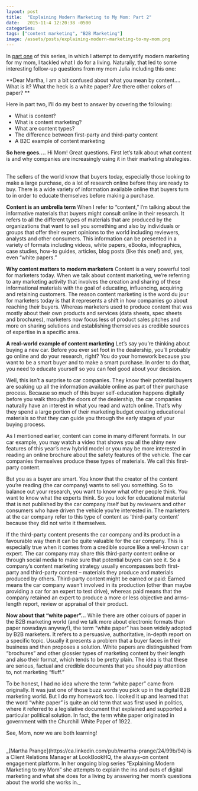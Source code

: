 ```yaml
---
layout: post
title:  "Explaining Modern Marketing to My Mom: Part 2"
date:   2015-11-4 12:20:38 -0500
categories:
tags: ["content marketing", "B2B Marketing"]
image: /assets/posts/explaining-modern-marketing-to-my-mom.png
---
```

In [part one](http://www.lookbookhq.com/content/explaining-modern-marketing-to-my-mom) of this series, in which I attempt to demystify modern marketing for my mom, I tackled what I do for a living. Naturally, that led to some interesting follow-up questions from my mom Julia including this one:

**Dear Martha, I am a bit confused about what you mean by content…. What is it? What the heck is a white paper? Are there other colors of paper? **

Here in part two, I’ll do my best to answer by covering the following:

*   What is content? 
*   What is content marketing?
*   What are content types?
*   The difference between first-party and third-party content
*   A B2C example of content marketing

**So here goes….**
Hi Mom! Great questions. First let’s talk about what content is and why companies are increasingly using it in their marketing strategies.  

The sellers of the world know that buyers today, especially those looking to make a large purchase, do a lot of research online before they are ready to buy. There is a wide variety of information available online that buyers turn to in order to educate themselves before making a purchase. 

**Content is an umbrella term**
When I refer to “content,” I’m talking about the informative materials that buyers might consult online in their research. It refers to all the different types of materials that are produced by the organizations that want to sell you something and also by individuals or groups that offer their expert opinions to the world including reviewers, analysts and other consumers. This information can be presented in a variety of formats including videos, white papers, eBooks, infographics, case studies, how-to guides, articles, blog posts (like this one!) and, yes, even “white papers.” 

**Why content matters to modern marketers**
Content is a very powerful tool for marketers today. When we talk about content marketing, we’re referring to any marketing activity that involves the creation and sharing of these informational materials with the goal of educating, influencing, acquiring and retaining customers. The reason content marketing is the word du jour for marketers today is that it represents a shift in how companies go about reaching their buyers. Whereas marketers used to produce content that was mostly about their own products and services (data sheets, spec sheets and brochures), marketers now focus less of product sales pitches and more on sharing solutions and establishing themselves as credible sources of expertise in a specific area.

**A real-world example of content marketing**
Let’s say you’re thinking about buying a new car. Before you ever set foot in the dealership, you’ll probably go online and do your research, right? You do your homework because you want to be a smart buyer and to make a smart purchase. In order to do that, you need to educate yourself so you can feel good about your decision. 

Well, this isn’t a surprise to car companies. They know their potential buyers are soaking up all the information available online as part of their purchase process. Because so much of this buyer self-education happens digitally before you walk through the doors of the dealership, the car companies naturally have an interest in what you read and watch online. That’s why they spend a large portion of their marketing budget creating educational materials so that they can guide you through the early stages of your buying process. 

As I mentioned earlier, content can come in many different formats. In our car example, you may watch a video that shows you all the shiny new features of this year’s new hybrid model or you may be more interested in reading an online brochure about the safety features of the vehicle. The car companies themselves produce these types of materials. We call this first-party content. 

But you as a buyer are smart. You know that the creator of the content you’re reading (the car company) wants to sell you something. So to balance out your research, you want to know what other people think. You want to know what the experts think. So you look for educational material that is not published by the car company itself but by reviewers and other consumers who have driven the vehicle you’re interested in. The marketers at the car company refer to this type of content as ‘third-party content’ because they did not write it themselves. 

If the third-party content presents the car company and its product in a favourable way then it can be quite valuable for the car company. This is especially true when it comes from a credible source like a well-known car expert. The car company may share this third-party content online or through social media to make sure that potential buyers can see it. So a company’s content marketing strategy usually encompasses both first-party and third-party content – materials they produce and materials produced by others. Third-party content might be earned or paid: Earned means the car company wasn’t involved in its production (other than maybe providing a car for an expert to test drive), whereas paid means that the company retained an expert to produce a more or less objective and arms-length report, review or appraisal of their product. 

**Now about that “white paper”…**
While there are other colours of paper in the B2B marketing world (and we talk more about electronic formats than paper nowadays anyway!), the term “white paper” has been widely adopted by B2B marketers. It refers to a persuasive, authoritative, in-depth report on a specific topic. Usually it presents a problem that a buyer faces in their business and then proposes a solution. White papers are distinguished from “brochures” and other glossier types of marketing content by their length and also their format, which tends to be pretty plain. The idea is that these are serious, factual and credible documents that you should pay attention to, not marketing “fluff.”

To be honest, I had no idea where the term “white paper” came from originally. It was just one of those buzz words you pick up in the digital B2B marketing world. But I do my homework too. I looked it up and learned that the word “white paper” is quite an old term that was first used in politics, where it referred to a legislative document that explained and supported a particular political solution. In fact, the term white paper originated in government with the Churchill White Paper of 1922. 

See, Mom, now we are both learning! 

<br>
_[Martha Prange](https://ca.linkedin.com/pub/martha-prange/24/99b/94) is a Client Relations Manager at LookBookHQ, the always-on content engagement platform. In her ongoing blog series “Explaining Modern Marketing to my Mom” she attempts to explain the ins and outs of digital marketing and what she does for a living by answering her mom’s questions about the world she works in._
